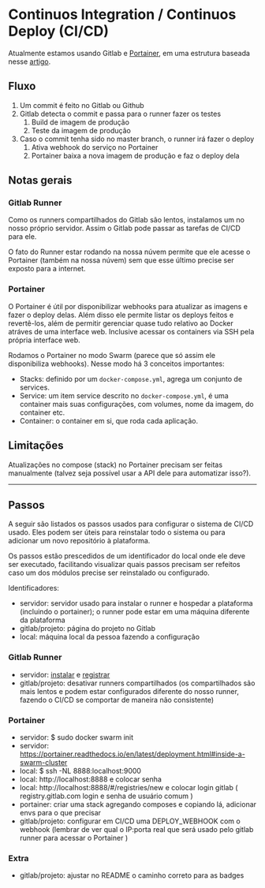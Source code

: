 # Continuos Integration / Continuos Deploy (CI/CD)

Atualmente estamos usando Gitlab e [Portainer](https://github.com/portainer/portainer), em uma estrutura baseada nesse [artigo](https://medium.com/lucjuggery/even-the-smallest-side-project-deserves-its-ci-cd-pipeline-281f80f39fdf).

## Fluxo

1. Um commit é feito no Gitlab ou Github
2. Gitlab detecta o commit e passa para o runner fazer os testes
    1. Build de imagem de produção
    2. Teste da imagem de produção
3. Caso o commit tenha sido no master branch, o runner irá fazer o deploy
    1. Ativa webhook do serviço no Portainer
    2. Portainer baixa a nova imagem de produção e faz o deploy dela
    
## Notas gerais

### Gitlab Runner

Como os runners compartilhados do Gitlab são lentos, instalamos um no nosso próprio servidor.
Assim o Gitlab pode passar as tarefas de CI/CD para ele.

O fato do Runner estar rodando na nossa núvem permite que ele acesse o Portainer (também na nossa núvem) sem que esse último precise ser exposto para a internet.

### Portainer

O Portainer é útil por disponibilizar webhooks para atualizar as imagens e fazer o deploy delas.
Além disso ele permite listar os deploys feitos e revertê-los, além de permitir gerenciar quase tudo relativo ao Docker atráves de uma interface web. Inclusive acessar os containers via SSH pela própria interface web.

Rodamos o Portainer no modo Swarm (parece que só assim ele disponibiliza webhooks).
Nesse modo há 3 conceitos importantes:

- Stacks: definido por um `docker-compose.yml`, agrega um conjunto de services.
- Service: um item service descrito no `docker-compose.yml`, é uma container mais suas configurações, com volumes, nome da imagem, do container etc.
- Container: o container em si, que roda cada aplicação.

## Limitações

Atualizações no compose (stack) no Portainer precisam ser feitas manualmente (talvez seja possível usar a API dele para automatizar isso?).

---

## Passos

A seguir são listados os passos usados para configurar o sistema de CI/CD usado.
Eles podem ser úteis para reinstalar todo o sistema ou para adicionar um novo repositório à plataforma.

Os passos estão prescedidos de um identificador do local onde ele deve ser executado, facilitando visualizar quais passos precisam ser refeitos caso um dos módulos precise ser reinstalado ou configurado.

Identificadores:

- servidor: servidor usado para instalar o runner e hospedar a plataforma (incluindo o portainer); o runner pode estar em uma máquina diferente da plataforma
- gitlab/projeto: página do projeto no Gitlab
- local: máquina local da pessoa fazendo a configuração

### Gitlab Runner

- servidor: [instalar](https://docs.gitlab.com/runner/install/index.html) e [registrar](https://docs.gitlab.com/runner/register/index.html)
- gitlab/projeto: desativar runners compartilhados (os compartilhados são mais lentos e podem estar configurados diferente do nosso runner, fazendo o CI/CD se comportar de maneira não consistente)

### Portainer

- servidor: $ sudo docker swarm init
- servidor: https://portainer.readthedocs.io/en/latest/deployment.html#inside-a-swarm-cluster
- local: $ ssh -NL 8888:localhost:9000 <hostname>
- local: http://localhost:8888 e colocar senha
- local: http://localhost:8888/#/registries/new e colocar login gitlab ( registry.gitlab.com login e senha de usuário comum )
- portainer: criar uma stack agregando composes e copiando lá, adicionar envs para o que precisar
- gitlab/projeto: configurar em CI/CD uma DEPLOY_WEBHOOK com o webhook (lembrar de ver qual o IP:porta real que será usado pelo gitlab runner para acessar o Portainer )

### Extra

- gitlab/projeto: ajustar no README o caminho correto para as badges

